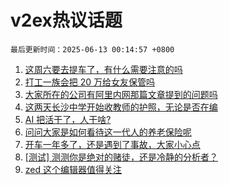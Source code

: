 # v2ex热议话题

`最后更新时间：2025-06-13 00:14:57 +0800`

1. [这周六要去提车了，有什么需要注意的吗](https://www.v2ex.com/t/1138046)
1. [打工一族会把 20 万给女友保管吗](https://www.v2ex.com/t/1138103)
1. [大家所在的公司有阿里内网那篇文章提到的问题吗](https://www.v2ex.com/t/1138040)
1. [这两天长沙中学开始收教师的护照，无论是否在编](https://www.v2ex.com/t/1138089)
1. [AI 把活干了，人干啥?](https://www.v2ex.com/t/1138110)
1. [问问大家是如何看待这一代人的养老保险呢](https://www.v2ex.com/t/1138058)
1. [开车一年多了，还是遇到了事故，大家小心点](https://www.v2ex.com/t/1138192)
1. [[测试] 测测你是绝对的赌徒，还是冷静的分析者？](https://www.v2ex.com/t/1138088)
1. [zed 这个编辑器值得关注](https://www.v2ex.com/t/1138033)

